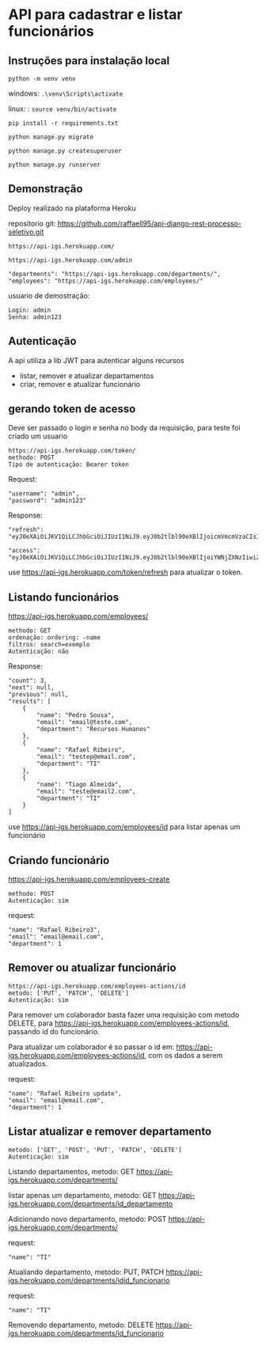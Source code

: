 # API para cadastrar e listar funcionários

## Instruções para instalação local

`python -m venv venv`

windows: `.\venv\Scripts\activate`

linux: : `source venv/bin/activate`

`pip install -r requirements.txt`

`python manage.py migrate`

`python manage.py createsuperuser`

`python manage.py runserver`

## Demonstração

Deploy realizado na plataforma Heroku

repositorio git: https://github.com/raffaell95/api-django-rest-processo-seletivo.git

`https://api-igs.herokuapp.com/`

`https://api-igs.herokuapp.com/admin`


    "departments": "https://api-igs.herokuapp.com/departments/",
    "employees": "https://api-igs.herokuapp.com/employees/"


usuario de demostração:

    Login: admin
    Senha: admin123


## Autenticação

A api utiliza a lib JWT para autenticar alguns recursos
- listar, remover e atualizar departamentos
- criar, remover e atualizar funcionário

## gerando token de acesso

Deve ser passado o login e senha no body da requisição, para teste foi criado um usuario

    https://api-igs.herokuapp.com/token/
    methodo: POST
    Tipo de autenticação: Bearer token

Request:

    "username": "admin",
    "password": "admin123"

Response: 

    "refresh": "eyJ0eXAiOiJKV1QiLCJhbGciOiJIUzI1NiJ9.eyJ0b2tlbl90eXBlIjoicmVmcmVzaCIsImV4cCI6MTYzMjMyMDM3MiwianRpIjoiMmZmZmU1MWUzYjgxNDVjOGE3ODJiMDUzNzZjMGViMGQiLCJ1c2VyX2lkIjoxfQ.RLjkNfwYMo9w_qiHrQtOsfOXf68OkMsQ4fizFQdy7Oc",

    "access": "eyJ0eXAiOiJKV1QiLCJhbGciOiJIUzI1NiJ9.eyJ0b2tlbl90eXBlIjoiYWNjZXNzIiwiZXhwIjoxNjMyMjM0MjcyLCJqdGkiOiIxMzUxMWY3YWI5Yjc0NWY5OGZmNDM0YWEzZTg2NDQxZSIsInVzZXJfaWQiOjF9.U5HEeqY4jhwYWNWn847ffIOiD_RM8ljuj40ZMSSEaaA"

use https://api-igs.herokuapp.com/token/refresh para atualizar o token.


## Listando funcionários 
https://api-igs.herokuapp.com/employees/

    methodo: GET
    ordenação: ordering: -name
    filtros: search=exemplo
    Autenticação: não

Response:

    "count": 3,
    "next": null,
    "previous": null,
    "results": [
        {
            "name": "Pedro Sousa",
            "email": "email@teste.com",
            "department": "Recursos Humanos"
        },
        {
            "name": "Rafael Ribeiro",
            "email": "testep@email.com",
            "department": "TI"
        },
        {
            "name": "Tiago Almeida",
            "email": "teste@email2.com",
            "department": "TI"
        }
    ]


use https://api-igs.herokuapp.com/employees/id para listar apenas um funcionário

## Criando funcionário

https://api-igs.herokuapp.com/employees-create

    methodo: POST
    Autenticação: sim

request:

	"name": "Rafael Ribeiro3",
	"email": "email@email.com",
	"department": 1


## Remover ou atualizar funcionário
    https://api-igs.herokuapp.com/employees-actions/id
    metodo: ['PUT', 'PATCH', 'DELETE']
    Autenticação: sim

 Para remover um colaborador basta fazer uma requisição com metodo DELETE, para https://api-igs.herokuapp.com/employees-actions/id, passando id do funcionário.

 Para atualizar um colaborador é so passar o id em: https://api-igs.herokuapp.com/employees-actions/id, com os dados a serem atualizados.

 request:

	"name": "Rafael Ribeiro update",
	"email": "email@email.com",
	"department": 1



##  Listar atualizar e remover departamento

    metodo: ['GET', 'POST', 'PUT', 'PATCH', 'DELETE']
    Autenticação: sim

Listando departamentos,
metodo: GET https://api-igs.herokuapp.com/departments/

listar apenas um departamento, metodo: GET https://api-igs.herokuapp.com/departments/id_departamento

Adicionando novo departamento,
metodo: POST https://api-igs.herokuapp.com/departments/

request:

    "name": "TI"


Atualiando  departamento,
metodo: PUT, PATCH https://api-igs.herokuapp.com/departments/idid_funcionario

request:

    "name": "TI"


Removendo  departamento,
metodo: DELETE https://api-igs.herokuapp.com/departments/id_funcionario





